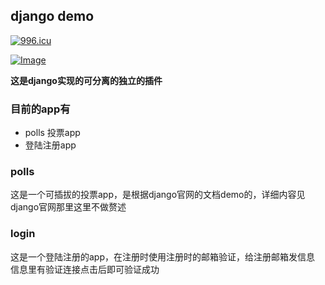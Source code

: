 django demo
-----

[![996.icu](https://img.shields.io/badge/link-996.icu-red.svg)](https://996.icu)

[![Image](https://img.shields.io/badge/djano-demo-blue)](https://jccjd.top)


**这是django实现的可分离的独立的插件**


### 目前的app有
- polls 投票app
- 登陆注册app


### polls 
这是一个可插拔的投票app，是根据django官网的文档demo的，详细内容见
django官网那里这里不做赘述

### login

这是一个登陆注册的app，在注册时使用注册时的邮箱验证，给注册邮箱发信息
信息里有验证连接点击后即可验证成功


